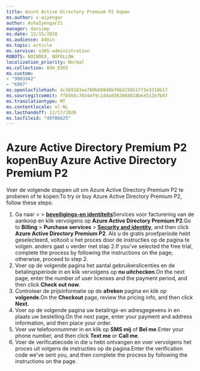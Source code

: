 ```yaml
---
title: Azure Active Directory Premium P2 kopen
ms.author: v-aiyengar
author: AshaIyengar21
manager: dansimp
ms.date: 12/15/2020
ms.audience: Admin
ms.topic: article
ms.service: o365-administration
ROBOTS: NOINDEX, NOFOLLOW
localization_priority: Normal
ms.collection: Adm_O365
ms.custom:
- "9003942"
- "6997"
ms.openlocfilehash: 4c369183ea769b688d0b766d156b1f73e3318b17
ms.sourcegitcommit: ffb56bc78344f9c1d4a0302868818b64512b7b07
ms.translationtype: MT
ms.contentlocale: nl-NL
ms.lasthandoff: 12/17/2020
ms.locfileid: "49706625"
---
```

# <a name="buy-azure-active-directory-premium-p2"></a><span data-ttu-id="f8591-102">Azure Active Directory Premium P2 kopen</span><span class="sxs-lookup"><span data-stu-id="f8591-102">Buy Azure Active Directory Premium P2</span></span>

<span data-ttu-id="f8591-103">Voer de volgende stappen uit om Azure Active Directory Premium P2 te proberen of te kopen:</span><span class="sxs-lookup"><span data-stu-id="f8591-103">To try or buy Azure Active Directory Premium P2, follow these steps:</span></span>

1. <span data-ttu-id="f8591-104">Ga naar   >    >  [**beveiligings-en identiteits**](https://go.microsoft.com/fwlink/?linkid=2131946)Services voor facturering van de aankoop en klik vervolgens op **Azure Active Directory Premium P2**.</span><span class="sxs-lookup"><span data-stu-id="f8591-104">Go to **Billing** > **Purchase services** > [**Security and identity**](https://go.microsoft.com/fwlink/?linkid=2131946), and then click **Azure Active Directory Premium P2**.</span></span>
<span data-ttu-id="f8591-105">Als u de gratis proefperiode hebt geselecteerd, voltooit u het proces door de instructies op de pagina te volgen. anders gaat u verder met stap 2.</span><span class="sxs-lookup"><span data-stu-id="f8591-105">If you've selected the free trial, complete the process by following the instructions on the page; otherwise, proceed to step 2.</span></span>
1. <span data-ttu-id="f8591-106">Voer op de volgende pagina het aantal gebruikerslicenties en de betalingsperiode in en klik vervolgens op **nu uitchecken**.</span><span class="sxs-lookup"><span data-stu-id="f8591-106">On the next page, enter the number of user licenses and the payment period, and then click **Check out now**.</span></span>
1. <span data-ttu-id="f8591-107">Controleer de prijsinformatie op de **afreken** pagina en klik op **volgende**.</span><span class="sxs-lookup"><span data-stu-id="f8591-107">On the **Checkout** page, review the pricing info, and then click **Next**.</span></span>
1. <span data-ttu-id="f8591-108">Voer op de volgende pagina uw betalings-en adresgegevens in en plaats uw bestelling.</span><span class="sxs-lookup"><span data-stu-id="f8591-108">On the next page, enter your payment and address information, and then place your order.</span></span>
1. <span data-ttu-id="f8591-109">Voer uw telefoonnummer in en klik op **SMS mij** of **Bel me**.</span><span class="sxs-lookup"><span data-stu-id="f8591-109">Enter your phone number, and then click **Text me** or **Call me**.</span></span>
1. <span data-ttu-id="f8591-110">Voer de verificatiecode in die u hebt ontvangen en voer vervolgens het proces uit volgens de instructies op de pagina.</span><span class="sxs-lookup"><span data-stu-id="f8591-110">Enter the verification code we've sent you, and then complete the process by following the instructions on the page.</span></span>
